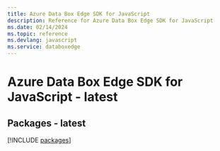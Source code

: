 ```yaml
---
title: Azure Data Box Edge SDK for JavaScript
description: Reference for Azure Data Box Edge SDK for JavaScript
ms.date: 02/14/2024
ms.topic: reference
ms.devlang: javascript
ms.service: databoxedge
---
```

# Azure Data Box Edge SDK for JavaScript - latest
## Packages - latest
[!INCLUDE [packages](data-box-edge-index.md)]